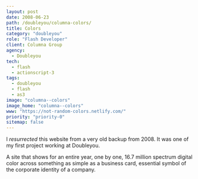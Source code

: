 ```yaml
---
layout: post
date: 2008-06-23
path: /doubleyou/columna-colors/
title: Colors
category: "doubleyou"
role: "Flash Developer"
client: Columna Group
agency:
  - Doubleyou
tech:
  - flash
  - actionscript-3
tags:
  - doubleyou
  - flash
  - as3
image: "columna--colors"
image_home: "columna--colors"
www: "https://not-random-colors.netlify.com/"
priority: "priority-0"
sitemap: false
---
```


I <i>resurrected</i> this website from a very old backup from 2008. It was one of my first project working at Doubleyou.

A site that shows for an entire year, one by one, 16.7 million spectrum digital color across something as simple as a business card, essential symbol of the corporate identity of a company.
